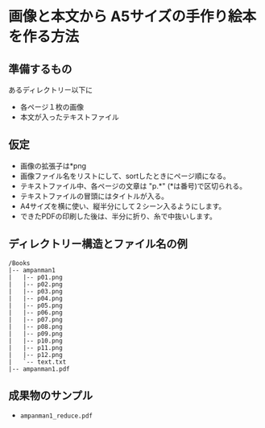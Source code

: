 
# 画像と本文から A5サイズの手作り絵本を作る方法


## 準備するもの
あるディレクトリー以下に
 - 各ページ１枚の画像
 - 本文が入ったテキストファイル
 
## 仮定
- 画像の拡張子は*png
- 画像ファイル名をリストにして、sortしたときにページ順になる。
- テキストファイル中、各ページの文章は "p.*" (*は番号)で区切られる。
- テキストファイルの冒頭にはタイトルが入る。
- A4サイズを横に使い、縦半分にして２シーン入るようにします。
- できたPDFの印刷した後は、半分に折り、糸で中抜いします。


## ディレクトリー構造とファイル名の例

```
/Books
|-- ampanman1
|   |-- p01.png
|   |-- p02.png
|   |-- p03.png
|   |-- p04.png
|   |-- p05.png
|   |-- p06.png
|   |-- p07.png
|   |-- p08.png
|   |-- p09.png
|   |-- p10.png
|   |-- p11.png
|   |-- p12.png
|   `-- text.txt
|-- ampanman1.pdf
```


## 成果物のサンプル
- `ampanman1_reduce.pdf`
